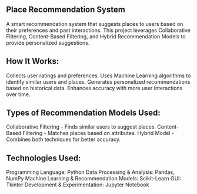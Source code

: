 ## Place Recommendation System
A smart recommendation system that suggests places to users based on their preferences and past interactions. This project leverages Collaborative Filtering, Content-Based Filtering, and Hybrid Recommendation Models to provide personalized suggestions.

## How It Works:
Collects user ratings and preferences.
Uses Machine Learning algorithms to identify similar users and places.
Generates personalized recommendations based on historical data.
Enhances accuracy with more user interactions over time.

## Types of Recommendation Models Used:
Collaborative Filtering - Finds similar users to suggest places.
Content-Based Filtering - Matches places based on attributes.
Hybrid Model - Combines both techniques for better accuracy.

## Technologies Used:
Programming Language: Python
Data Processing & Analysis: Pandas, NumPy
Machine Learning & Recommendation Models: Scikit-Learn
GUI: Tkinter
Development & Experimentation: Jupyter Notebook
